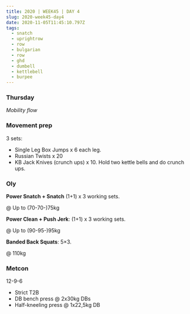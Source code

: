```yaml
---
title: 2020 | WEEK45 | DAY 4
slug: 2020-week45-day4
date: 2020-11-05T11:45:10.797Z
tags:
  - snatch
  - uprightrow
  - row
  - bulgarian
  - row
  - ghd
  - dumbell
  - kettlebell
  - burpee
---
```

### Thursday

*Mobility flow*

### Movement prep

3 sets:

* Single Leg Box Jumps x 6 each leg.
* Russian Twists x 20
* KB Jack Knives (crunch ups) x 10. Hold two kettle bells and do crunch ups.

### Oly

**Power Snatch + Snatch** (1+1) x 3 working sets.

@ Up to (70-70-)75kg

**Power Clean + Push Jerk**: (1+1) x 3 working sets.

@ Up to (90-95-)95kg

**Banded Back Squats**: 5×3.

@ 110kg

### Metcon

12-9-6

* Strict T2B
* DB bench press @ 2x30kg DBs
* Half-kneeling press @ 1x22,5kg DB